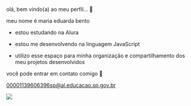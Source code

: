 olá, bem vindo(a) ao meu perfil... 💖

meu nome é maria eduarda bento

- estou estudando na Alura

- estou me desenvolvendo na linguagem JavaScript

- utilizo esse espaço para minha organização e compartilhamento dos meu projetos desenvolvidos

  

você pode entrar em contato comigo 💌

00001139606396sp@al.educacao.sp.gov.br

![](https://acegif.com/wp-content/uploads/2021/4fh5wi/welcome-5.gif)
